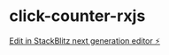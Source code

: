 # click-counter-rxjs

[Edit in StackBlitz next generation editor ⚡️](https://stackblitz.com/~/github.com/CayoMelo/click-counter-rxjs)